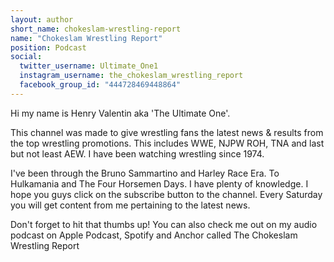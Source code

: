 ```yaml
---
layout: author
short_name: chokeslam-wrestling-report
name: "Chokeslam Wrestling Report"
position: Podcast
social:
  twitter_username: Ultimate_One1
  instagram_username: the_chokeslam_wrestling_report
  facebook_group_id: "444728469448864"
---
```

Hi my name is Henry Valentin aka 'The Ultimate One'.

This channel was made to give wrestling fans the latest news &
results from the top wrestling promotions. This includes WWE, NJPW
ROH, TNA and last but not least AEW. I have been watching wrestling since 1974.

I've been through the Bruno Sammartino and Harley Race Era. To Hulkamania and The Four Horsemen Days. I have plenty of knowledge. I hope you guys click on the subscribe button to the channel. Every Saturday you will get content from me pertaining to the latest news.

Don't forget to hit that thumbs up! You can also check me out on my audio podcast on Apple Podcast, Spotify and Anchor called The Chokeslam Wrestling Report 
